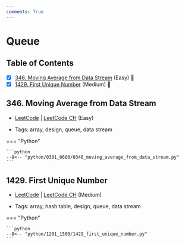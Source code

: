 ```yaml
---
comments: True
---
```


# Queue

## Table of Contents

- [x] [346. Moving Average from Data Stream](https://leetcode.cn/problems/moving-average-from-data-stream/) (Easy) 👑
- [x] [1429. First Unique Number](https://leetcode.cn/problems/first-unique-number/) (Medium) 👑

## 346. Moving Average from Data Stream

-   [LeetCode](https://leetcode.com/problems/moving-average-from-data-stream/) | [LeetCode CH](https://leetcode.cn/problems/moving-average-from-data-stream/) (Easy)

-   Tags: array, design, queue, data stream

=== "Python"

    ```python
    --8<-- "python/0301_0600/0346_moving_average_from_data_stream.py"
    ```



## 1429. First Unique Number

-   [LeetCode](https://leetcode.com/problems/first-unique-number/) | [LeetCode CH](https://leetcode.cn/problems/first-unique-number/) (Medium)

-   Tags: array, hash table, design, queue, data stream

=== "Python"

    ```python
    --8<-- "python/1201_1500/1429_first_unique_number.py"
    ```
